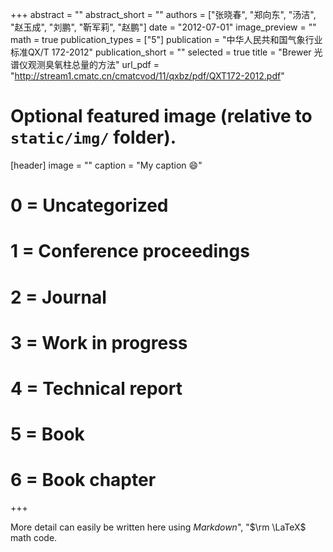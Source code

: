 +++
abstract = ""
abstract_short = ""
authors = ["张晓春", "郑向东", "汤洁", "赵玉成", "刘鹏", "靳军莉", "赵鹏"]
date = "2012-07-01"
image_preview = ""
math = true
publication_types = ["5"]
publication = "中华人民共和国气象行业标准QX/T 172-2012"
publication_short = ""
selected = true
title = "Brewer 光谱仪观测臭氧柱总量的方法"
url_pdf = "http://stream1.cmatc.cn/cmatcvod/11/qxbz/pdf/QXT172-2012.pdf"

# Optional featured image (relative to `static/img/` folder).
[header]
image = ""
caption = "My caption :smile:"

# 0 = Uncategorized
# 1 = Conference proceedings
# 2 = Journal
# 3 = Work in progress
# 4 = Technical report
# 5 = Book
# 6 = Book chapter
+++

More detail can easily be written here using *Markdown*", "$\rm \LaTeX$ math code.
